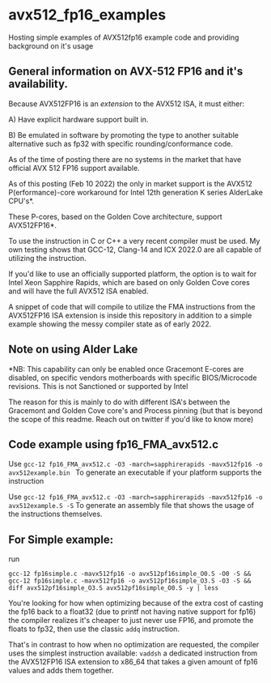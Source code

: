 # avx512_fp16_examples
Hosting simple examples of AVX512fp16 example code and providing background on it's usage


## General information on AVX-512 FP16 and it's availability.
Because AVX512FP16 is an *extension* to the AVX512 ISA, it must either:

A) Have explicit hardware support built in.

B) Be emulated in software by promoting the type to another suitable alternative such as fp32 with specific rounding/conformance code.

As of the time of posting there are no systems in the market that have official AVX 512 FP16 support available. 

As of this posting (Feb 10 2022) the only in market support is the AVX512 P(erformance)-core workaround for Intel 12th generation K series AlderLake CPU's*. 

These P-cores, based on the Golden Cove architecture, support AVX512FP16*. 

To use the instruction in C or C++ a very recent compiler must be used. My own testing shows that GCC-12, Clang-14 and ICX 2022.0 are all capable of utilizing the instruction.

If you'd like to use an officially supported platform, the option is to wait for Intel Xeon Sapphire Rapids, which are based on only Golden Cove cores and will have the full AVX512 ISA enabled. 


A snippet of code that will compile to utilize the FMA instructions from the AVX512FP16 ISA extension is inside this repository in addition to a simple example showing the messy compiler state as of early 2022.  

## Note on using Alder Lake
*NB: This capability can only be enabled once Gracemont E-cores are disabled, on specific vendors motherboards with specific BIOS/Microcode revisions. This is not Sanctioned or supported by Intel


The reason for this is mainly to do with different ISA's between the Gracemont and Golden Cove core's and Process pinning (but that is beyond the scope of this readme. Reach out on twitter if you'd like to know more) 

## Code example using fp16_FMA_avx512.c 

Use `gcc-12 fp16_FMA_avx512.c -O3 -march=sapphirerapids -mavx512fp16 -o avx512example.bin `
To generate an executable if your platform supports the instruction

Use `gcc-12 fp16_FMA_avx512.c -O3 -march=sapphirerapids -mavx512fp16 -o avx512example.S -S`
To generate an assembly file that shows the usage of the instructions themselves.





## For Simple example:

run 
```
gcc-12 fp16simple.c -mavx512fp16 -o avx512pf16simple_O0.S -O0 -S && gcc-12 fp16simple.c -mavx512fp16 -o avx512pf16simple_O3.S -O3 -S && diff avx512pf16simple_O3.S avx512pf16simple_O0.S -y | less
```
You're looking for how when optimizing because of the extra cost of casting the fp16 back to a float32 (due to printf not having native support for fp16) the compiler realizes it's cheaper to just never use FP16, and promote the floats to fp32, then use the classic  `addq` instruction. 

That's in contrast to how when no optimization are requested, the compiler uses the simplest instruction available: `vaddsh` a dedicated instruction from the AVX512FP16 ISA extension to x86_64 that takes a given amount of fp16 values and adds them together. 
